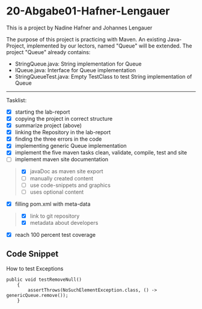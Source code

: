 # 20-Abgabe01-Hafner-Lengauer
This is a project by Nadine Hafner and Johannes Lengauer

The purpose of this project is practicing with Maven.
An existing Java-Project, implemented by our lectors, named "Queue" will be extended.
The project "Queue" already contains:
- StringQueue.java: String implementation for Queue
- IQueue.java: Interface for Queue implementation
- StringQueueTest.java: Empty TestClass to test String implementation of Queue

******

Tasklist:
- [x] starting the lab-report
- [x] copying the project in correct structure 
- [x] summarize project (above)
- [x] linking the Repository in the lab-report
- [x] finding the three errors in the code
- [x] implementing generic Queue implementation
- [x] implement the five maven tasks clean, validate, compile, test and site
- [ ] implement maven site documentation
> - [x] javaDoc as maven site export
> - [ ] manually created content
> - [ ] use code-snippets and graphics
> - [ ] uses optional content
- [x] filling pom.xml with meta-data
> - [x] link to git repository
> - [x] metadata about developers
- [x] reach 100 percent test coverage


## Code Snippet
How to test Exceptions
```
public void testRemoveNull()
    {
        assertThrows(NoSuchElementException.class, () -> genericQueue.remove());
    }
```
